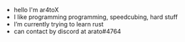- hello I'm ar4toX
- I like programming programming, speedcubing, hard stuff
- I’m currently trying to learn rust
- can contact by discord at arato#4764

<!---
ar4toX/ar4toX is a ✨ special ✨ repository because its `README.md` (this file) appears on your GitHub profile.
You can click the Preview link to take a look at your changes.
--->
